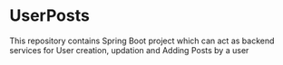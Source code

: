 # UserPosts
This repository contains Spring Boot project which can act as backend services for User creation, updation and Adding Posts by a user
